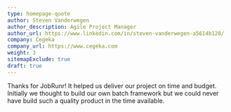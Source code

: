 ```yaml
---
type: homepage-quote
author: Steven Vanderwegen
author_description: Agile Project Manager
author_url: https://www.linkedin.com/in/steven-vanderwegen-a5614b128/
company: Cegeka
company_url: https://www.cegeka.com
weight: 3
sitemapExclude: true
draft: true
---
```

Thanks for JobRunr! It helped us deliver our project on time and budget. Initially we thought to build our own batch framework but we could never have build such a quality product in the time available.